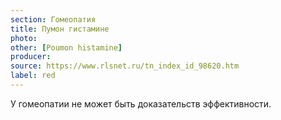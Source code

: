 ```yaml
---
section: Гомеопатия
title: Пумон гистамине
photo: 
other: [Poumon histamine]
producer: 
source: https://www.rlsnet.ru/tn_index_id_98620.htm
label: red
---
```


У гомеопатии не может быть доказательств эффективности.
